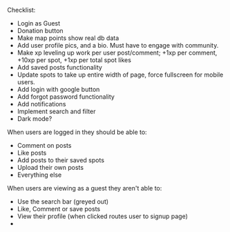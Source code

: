 Checklist:
- Login as Guest
- Donation button
- Make map points show real db data
- Add user profile pics, and a bio. Must have to engage with community.
- Make xp leveling up work per user post/comment; +1xp per comment, +10xp per spot, +1xp per total spot likes
- Add saved posts functionality
- Update spots to take up entire width of page, force fullscreen for mobile users.
- Add login with google button
- Add forgot password functionality
- Add notifications
- Implement search and filter
- Dark mode?

When users are logged in they should be able to: 
- Comment on posts 
- Like posts
- Add posts to their saved spots
- Upload their own posts
- Everything else

When users are viewing as a guest they aren't able to:
- Use the search bar (greyed out)
- Like, Comment or save posts
- View their profile (when clicked routes user to signup page)
- 